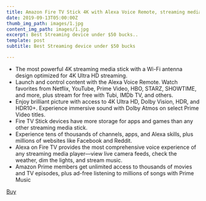 ```yaml
---
title: Amazon Fire TV Stick 4K with Alexa Voice Remote, streaming media player
date: 2019-09-13T05:00:00Z
thumb_img_path: images/1.jpg
content_img_path: images/1.jpg
excerpt: Best Streaming device under $50 bucks..
template: post
subtitle: Best Streaming device under $50 bucks

---
```

* The most powerful 4K streaming media stick with a Wi-Fi antenna design optimized for 4K Ultra HD streaming.
* Launch and control content with the Alexa Voice Remote. Watch favorites from Netflix, YouTube, Prime Video, HBO, STARZ, SHOWTIME, and more, plus stream for free with Tubi, IMDb TV, and others.
* Enjoy brilliant picture with access to 4K Ultra HD, Dolby Vision, HDR, and HDR10+. Experience immersive sound with Dolby Atmos on select Prime Video titles.
* Fire TV Stick devices have more storage for apps and games than any other streaming media stick.
* Experience tens of thousands of channels, apps, and Alexa skills, plus millions of websites like Facebook and Reddit.
* Alexa on Fire TV provides the most comprehensive voice experience of any streaming media player—view live camera feeds, check the weather, dim the lights, and stream music.
* Amazon Prime members get unlimited access to thousands of movies and TV episodes, plus ad-free listening to millions of songs with Prime Music

 [Buy](https://amzn.to/2ZVHvoh "Buy")